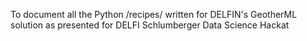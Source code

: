 To document all the Python /recipes/ written for DELFIN's GeotherML solution as presented for DELFI Schlumberger Data Science Hackat
